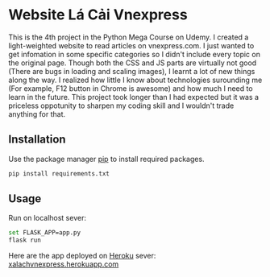 # Website Lá Cải Vnexpress
This is the 4th project in the Python Mega Course on Udemy. I created a light-weighted website to read articles on vnexpress.com. I just wanted to get infomation in some specific categories so I didn't include every topic on the original page. Though both the CSS and JS parts are virtually not good (There are bugs in loading and scaling images), I learnt a lot of new things along the way. I realized how little I know about technologies surounding me (For example, F12 button in Chrome is awesome) and how much I need to learn in the future. This project took longer than I had expected but it was a priceless oppotunity to sharpen my coding skill and I wouldn't trade anything for that.

## Installation

Use the package manager [pip](https://pip.pypa.io/en/stable/) to install required packages.

```bash
pip install requirements.txt
```
## Usage

Run on localhost sever:
```bash
set FLASK_APP=app.py
flask run
```

Here are the app deployed on [Heroku](https://www.heroku.com/) sever:
[xalachvnexpress.herokuapp.com](https://xalachvnexpress.herokuapp.com)
